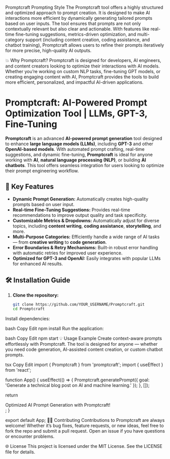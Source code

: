 Promptcraft Prompting Style
The Promptcraft tool offers a highly structured and optimized approach to prompt creation. It is designed to make AI interactions more efficient by dynamically generating tailored prompts based on user inputs. The tool ensures that prompts are not only contextually relevant but also clear and actionable. With features like real-time fine-tuning suggestions, metrics-driven optimization, and multi-category support (including content creation, coding assistance, and chatbot training), Promptcraft allows users to refine their prompts iteratively for more precise, high-quality AI outputs.

💥 Why Promptcraft?
Promptcraft is designed for developers, AI engineers, and content creators looking to optimize their interactions with AI models. Whether you’re working on custom NLP tasks, fine-tuning GPT models, or creating engaging content with AI, Promptcraft provides the tools to build more efficient, personalized, and impactful AI-driven applications.

# Promptcraft: AI-Powered Prompt Optimization Tool | LLMs, GPT-3, Fine-Tuning

**Promptcraft** is an advanced **AI-powered prompt generation** tool designed to enhance **large language models (LLMs)**, including **GPT-3** and other **OpenAI-based models**. With automated prompt crafting, real-time suggestions, and dynamic fine-tuning, **Promptcraft** is ideal for anyone working with **AI**, **natural language processing (NLP)**, or building **AI chatbots**. This tool offers seamless integration for users looking to optimize their prompt engineering workflow.

## 🚀 Key Features
- **Dynamic Prompt Generation:** Automatically creates high-quality prompts based on user input.
- **Real-time Fine-Tuning Suggestions:** Provides real-time recommendations to improve output quality and task specificity.
- **Customizable Metrics & Dropdowns:** Automatically adjust for diverse topics, including **content writing**, **coding assistance**, **storytelling**, and more.
- **Multi-Purpose Categories:** Efficiently handle a wide range of AI tasks — from **creative writing** to **code generation**.
- **Error Boundaries & Retry Mechanisms:** Built-in robust error handling with automatic retries for improved user experience.
- **Optimized for GPT-3 and OpenAI:** Easily integrates with popular LLMs for enhanced AI results.

## 🛠 Installation Guide

1. **Clone the repository:**
   ```bash
   git clone https://github.com/YOUR_USERNAME/Promptcraft.git
   cd Promptcraft
Install dependencies:

bash
Copy
Edit
npm install
Run the application:

bash
Copy
Edit
npm start
💡 Usage Example
Create context-aware prompts effortlessly with Promptcraft. The tool is designed for anyone — whether you need code generation, AI-assisted content creation, or custom chatbot prompts.

tsx
Copy
Edit
import { Promptcraft } from 'promptcraft';
import { useEffect } from 'react';

function App() {
  useEffect(() => {
    Promptcraft.generatePrompt({ goal: 'Generate a technical blog post on AI and machine learning.' });
  }, []);

  return <div>Optimized AI Prompt Generation with Promptcraft!</div>;
}

export default App;
🧑‍💻 Contributing
Contributions to Promptcraft are always welcome! Whether it’s bug fixes, feature requests, or new ideas, feel free to fork the repo and submit a pull request. Open an issue if you have questions or encounter problems.

🌐 License
This project is licensed under the MIT License. See the LICENSE file for details.

